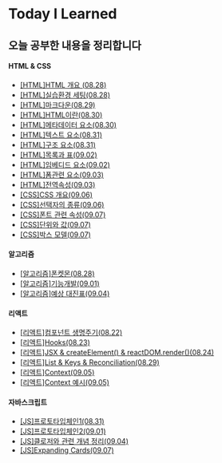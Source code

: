 # Today I Learned

## 오늘 공부한 내용을 정리합니다

#### HTML & CSS

- [[HTML]HTML 개요 (08.28)](./HTML&CSS/HTML개요.md)
- [[HTML]실습환경 세팅(08.28)](./HTML&CSS/실습환경세팅.md)
- [[HTML]마크다운(08.29)](./MarkDown/마크다운.md)
- [[HTML]HTML이란(08.30)](./HTML&CSS/HTML이란.md)
- [[HTML]메타데이터 요소(08.30)](./HTML&CSS/메타데이터요소.md)
- [[HTML]텍스트 요소(08.31)](./HTML&CSS/메타데이터요소.md)
- [[HTML]구조 요소(08.31)](./HTML&CSS/메타데이터요소.md)
- [[HTML]목록과 표(09.02)](./HTML&CSS/목록과표.md)
- [[HTML]임베디드 요소(09.02)](./HTML&CSS/임베디드요소.md)
- [[HTML]폼관련 요소(09.03)](./HTML&CSS/폼관련요소.md)
- [[HTML]전역속성(09.03)](./HTML&CSS/전역속성.md)
- [[CSS]CSS 개요(09.06)](./HTML&CSS/CSS개요.md)
- [[CSS]선택자의 종류(09.06)](./HTML&CSS/선택자의종류.md)
- [[CSS]폰트 관련 속성(09.07)](./HTML&CSS/폰트관련속성.md)
- [[CSS]단위와 값(09.07)](./HTML&CSS/단위와값.md)
- [[CSS]박스 모델(09.07)](./HTML&CSS/박스모델.md)

#### 알고리즘

- [[알고리즘]폰켓몬(08.28)](https://dohpark.tistory.com/5)
- [[알고리즘]기능개발(09.01)](https://dohpark.tistory.com/8)
- [[알고리즘]예상 대진표(09.04)](./알고리즘/예상대진표.md)

#### 리액트

- [[리액트]컴포넌트 생명주기(08.22)](https://dohpark.tistory.com/2)
- [[리액트]Hooks(08.23)](https://dohpark.tistory.com/3)
- [[리액트]JSX & createElement() & reactDOM.render()(08.24)](https://dohpark.tistory.com/4)
- [[리액트]List & Keys & Reconciliation(08.29)](https://dohpark.tistory.com/6)
- [[리액트]Context(09.05)](https://dohpark.tistory.com/10)
- [[리액트]Context 예시(09.05)](./리액트/contextapipractice)

#### 자바스크립트

- [[JS]프로토타입체인1(08.31)](https://dohpark.tistory.com/7)
- [[JS]프로토타입체인2(09.01)](./JavaScript/프로토타입체인.md)
- [[JS]클로저와 관련 개념 정리(09.04)](https://dohpark.tistory.com/9)
- [[JS]Expanding Cards(09.07)](https://github.com/dohpark/50days/tree/main/Day1)
